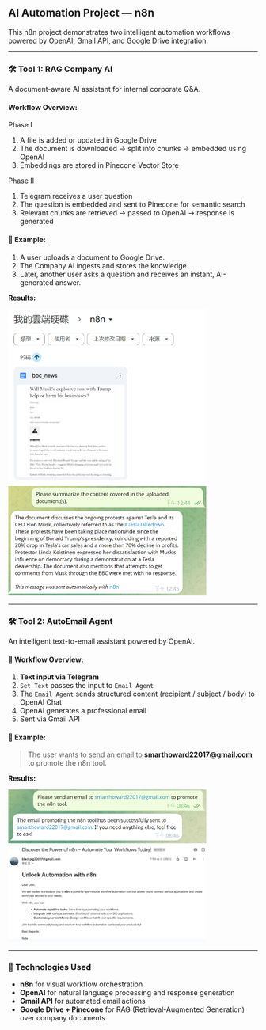 ## AI Automation Project — n8n 

This n8n project demonstrates two intelligent automation workflows powered by OpenAI, Gmail API, and Google Drive integration.

---

### 🛠️ Tool 1: **RAG Company AI**

A document-aware AI assistant for internal corporate Q&A.

#### Workflow Overview:

Phase I
1. A file is added or updated in Google Drive
2. The document is downloaded → split into chunks → embedded using OpenAI
3. Embeddings are stored in Pinecone Vector Store

Phase II
1. Telegram receives a user question
2. The question is embedded and sent to Pinecone for semantic search
3. Relevant chunks are retrieved → passed to OpenAI → response is generated

#### 🧠 Example:

1. A user uploads a document to Google Drive.  
2. The Company AI ingests and stores the knowledge.  
3. Later, another user asks a question and receives an instant, AI-generated answer.

**Results:**

<img src="images/image-5.png" alt="Document Upload" width="400"/>
<img src="images/image-2.png" alt="Telegram Summary" width="400"/>

---

### 🛠️ Tool 2: **AutoEmail Agent**

An intelligent text-to-email assistant powered by OpenAI.

#### 🔄 Workflow Overview:

1. **Text input via Telegram**
2. `Set Text` passes the input to `Email Agent`
3. The `Email Agent` sends structured content (recipient / subject / body) to OpenAI Chat
4. OpenAI generates a professional email 
5. Sent via Gmail API

#### 📩 Example:

> The user wants to send an email to **smarthoward22017@gmail.com** to promote the n8n tool.

**Results:**

<img src="images/image.png" alt="Text via Telegram" width="400"/>
<img src="images/image-1.png" alt="Email Generation" width="400"/>

---

### 🔗 Technologies Used

* **n8n** for visual workflow orchestration  
* **OpenAI** for natural language processing and response generation  
* **Gmail API** for automated email actions  
* **Google Drive + Pinecone** for RAG (Retrieval-Augmented Generation) over company documents
